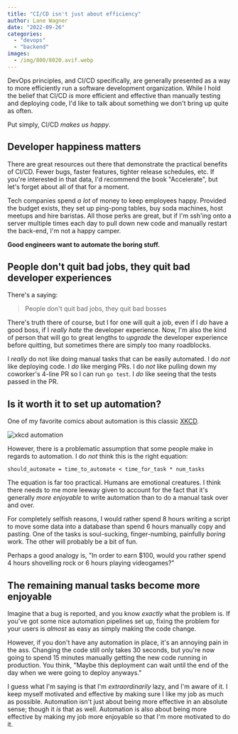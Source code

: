 ```yaml
---
title: "CI/CD isn't just about efficiency"
author: Lane Wagner
date: "2022-09-26"
categories: 
  - "devops"
  - "backend"
images:
  - /img/800/8020.avif.webp
---
```


DevOps principles, and CI/CD specifically, are generally presented as a way to more efficiently run a software development organization. While I hold the belief that CI/CD *is* more efficient and effective than manually testing and deploying code, I'd like to talk about something we don't bring up quite as often.

Put simply, CI/CD *makes us happy*.

## Developer happiness matters

There are great resources out there that demonstrate the practical benefits of CI/CD. Fewer bugs, faster features, tighter release schedules, etc. If you're interested in that data, I'd recommend the book "Accelerate", but let's forget about all of that for a moment.

Tech companies spend *a lot* of money to keep employees happy. Provided the budget exists, they set up ping-pong tables, buy soda machines, host meetups and hire baristas. All those perks are great, but if I'm ssh'ing onto a server multiple times each day to pull down new code and manually restart the back-end, I'm not a happy camper.

**Good engineers want to automate the boring stuff.**

## People don't quit bad jobs, they quit bad developer experiences

There's a saying:

> People don't quit bad jobs, they quit bad bosses

There's truth there of course, but I for one will quit a job, even if I *do* have a good boss, if I *really hate* the developer experience. Now, I'm also the kind of person that will go to great lengths to *upgrade* the developer experience before quitting, but sometimes there are simply too many roadblocks.

I *really* do not like doing manual tasks that can be easily automated. I do *not* like deploying code. I *do* like merging PRs. I do *not* like pulling down my coworker's 4-line PR so I can run `go test`. I *do* like seeing that the tests passed in the PR.

## Is it worth it to set up automation?

One of my favorite comics about automation is this classic [XKCD](https://xkcd.com/1319/).

![xkcd automation](https://imgs.xkcd.com/comics/automation_2x.png)

However, there is a problematic assumption that some people make in regards to automation. I do *not* think this is the right equation:

```
should_automate = time_to_automate < time_for_task * num_tasks
```

The equation is far too practical. Humans are emotional creatures. I think there needs to me more leeway given to account for the fact that it's generally *more enjoyable* to write automation than to do a manual task over and over.

For completely selfish reasons, I would rather spend 8 hours writing a script to move some data into a database than spend 6 hours manually copy and pasting. One of the tasks is soul-sucking, finger-numbing, painfully *boring* work. The other will probably be a bit of fun.

Perhaps a good analogy is, "In order to earn $100, would you rather spend 4 hours shovelling rock or 6 hours playing videogames?" 

## The remaining manual tasks become more enjoyable

Imagine that a bug is reported, and you know *exactly* what the problem is. If you've got some nice automation pipelines set up, fixing the problem for your users is *almost* as easy as simply making the code change.

However, if you don't have any automation in place, it's an annoying pain in the ass. Changing the code still only takes 30 seconds, but you're now going to spend 15 minutes manually getting the new code running in production. You think, "Maybe this deployment can wait until the end of the day when we were going to deploy anyways."

I guess what I'm saying is that I'm *extraordinarily* lazy, and I'm aware of it. I keep myself motivated and effective by making sure I like my job as much as possible. Automation isn't just about being more effective in an absolute sense; though it *is* that as well. Automation is also about being more effective by making my job more enjoyable so that I'm more motivated to do it.
